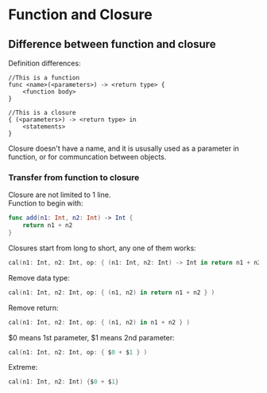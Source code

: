 # Function and Closure
## Difference between function and closure
Definition differences:
```
//This is a function
func <name>(<parameters>) -> <return type> {
    <function body>
}

//This is a closure
{ (<parameters>) -> <return type> in
    <statements>
}
```
Closure doesn't have a name, and it is ususally used as a parameter in function, or for communcation between objects.
<br>

### Transfer from function to closure
Closure are not limited to 1 line. <br>
Function to begin with:
```swift
func add(n1: Int, n2: Int) -> Int {
    return n1 + n2
}
```
Closures start from long to short, any one of them works:
```swift
cal(n1: Int, n2: Int, op: { (n1: Int, n2: Int) -> Int in return n1 + n2 } )
```
Remove data type:
```swift
cal(n1: Int, n2: Int, op: { (n1, n2) in return n1 + n2 } )
```
Remove return:
```swift
cal(n1: Int, n2: Int, op: { (n1, n2) in n1 + n2 } )
```
$0 means 1st parameter, $1 means 2nd parameter:
```swift
cal(n1: Int, n2: Int, op: { $0 + $1 } )
```
Extreme:
```swift
cal(n1: Int, n2: Int) {$0 + $1}
```
<br>
